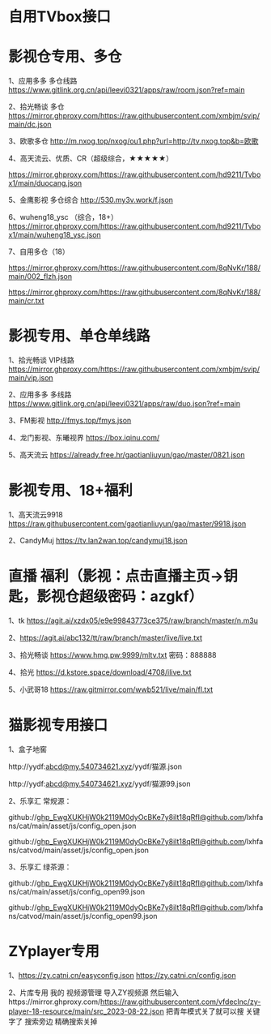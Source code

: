 # 自用TVbox接口
# 影视仓专用、多仓
1、应用多多 多仓线路 https://www.gitlink.org.cn/api/leevi0321/apps/raw/room.json?ref=main

2、拾光畅谈 多仓 https://mirror.ghproxy.com/https://raw.githubusercontent.com/xmbjm/svip/main/dc.json

3、欧歌多仓 http://m.nxog.top/nxog/ou1.php?url=http://tv.nxog.top&b=欧歌

4、高天流云、优质、CR（超级综合，★★★★★）

https://mirror.ghproxy.com/https://raw.githubusercontent.com/hd9211/Tvbox1/main/duocang.json

5、金鹰影视 多仓综合 http://530.my3v.work/f.json

6、wuheng18_ysc （综合，18+）https://mirror.ghproxy.com/https://raw.githubusercontent.com/hd9211/Tvbox1/main/wuheng18_ysc.json

7、自用多仓（18）

https://mirror.ghproxy.com/https://raw.githubusercontent.com/8qNvKr/188/main/002_flzh.json

https://mirror.ghproxy.com/https://raw.githubusercontent.com/8qNvKr/188/main/cr.txt

# 影视专用、单仓单线路
1、拾光畅谈 VIP线路 https://mirror.ghproxy.com/https://raw.githubusercontent.com/xmbjm/svip/main/vip.json

2、应用多多 多线路 https://www.gitlink.org.cn/api/leevi0321/apps/raw/duo.json?ref=main

3、FM影视 http://fmys.top/fmys.json

4、龙门影视、东曦视界 https://box.iqinu.com/

5、高天流云 https://already.free.hr/gaotianliuyun/gao/master/0821.json

# 影视专用、18+福利
1、高天流云9918 https://raw.githubusercontent.com/gaotianliuyun/gao/master/9918.json

2、CandyMuj https://tv.lan2wan.top/candymuj18.json

# 直播 福利（影视：点击直播主页→钥匙，影视仓超级密码：azgkf）
1、tk https://agit.ai/xzdx05/e9e99843773ce375/raw/branch/master/n.m3u

2、https://agit.ai/abc132/tt/raw/branch/master/live/live.txt

3、拾光畅谈 https://www.hmg.pw:9999/mltv.txt
密码：888888

4、拾光 https://d.kstore.space/download/4708/ilive.txt

5、小武哥18 https://raw.gitmirror.com/wwb521/live/main/fl.txt

# 猫影视专用接口
1、盒子地窖

http://yydf:abcd@my.540734621.xyz/yydf/猫源.json

http://yydf:abcd@my.540734621.xyz/yydf/猫源99.json

2、乐享汇 常规源：

github://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@github.com/lxhfans/cat/main/asset/js/config_open.json

github://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@github.com/lxhfans/catvod/main/asset/js/config_open.json

3、乐享汇 绿茶源：

github://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@github.com/lxhfans/cat/main/asset/js/config_open99.json

github://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@github.com/lxhfans/catvod/main/asset/js/config_open99.json

# ZYplayer专用
1、https://zy.catni.cn/easyconfig.json
https://zy.catni.cn/config.json

2、片库专用
我的 视频源管理 导入ZY视频源 然后输入https://mirror.ghproxy.com/https://raw.githubusercontent.com/vfdeclnc/zy-player-18-resource/main/src_2023-08-22.json
把青年模式关了就可以搜 关键字了
搜索旁边 精确搜索关掉

